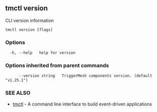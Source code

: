 ## tmctl version

CLI version information

```
tmctl version [flags]
```

### Options

```
  -h, --help   help for version
```

### Options inherited from parent commands

```
      --version string   TriggerMesh components version. (default "v1.25.1")
```

### SEE ALSO

* [tmctl](tmctl.md)	 - A command line interface to build event-driven applications

